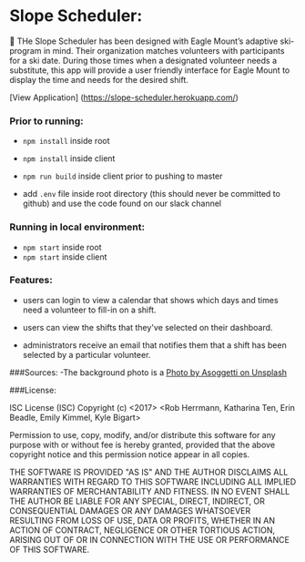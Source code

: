 # Slope Scheduler: 
:date:
THe Slope Scheduler has been designed with Eagle Mount’s adaptive ski-program in mind.  Their organization matches volunteers with participants for a ski date.  During those times when a designated volunteer needs a substitute, this app will provide a user friendly interface for Eagle Mount to display the time and needs for the desired shift. 

[View Application] (https://slope-scheduler.herokuapp.com/)

### Prior to running:

- `npm install` inside root
- `npm install` inside client

- `npm run build` inside client prior to pushing to master
- add `.env` file inside root directory (this should never be committed to github) and use the code found on our slack channel

### Running in local environment:

- `npm start` inside root
- `npm start` inside client

### Features: 

- users can login to view a calendar that shows which days and times need a volunteer to fill-in on a shift.

- users can view the shifts that they've selected on their dashboard.

- administrators receive an email that notifies them that a shift has been selected by a particular volunteer.

###Sources:
-The background photo is a [Photo by Asoggetti on Unsplash](https://images.unsplash.com/photo-1512229146678-994d3f1e31bf?auto=format&fit=crop&w=1049&q=80&ixid=dW5zcGxhc2guY29tOzs7Ozs%3D)

###License:

ISC License (ISC)
Copyright (c) <2017> <Rob Herrmann, Katharina Ten, Erin Beadle, Emily Kimmel, Kyle Bigart>

Permission to use, copy, modify, and/or distribute this software for any purpose with or without fee
is hereby granted, provided that the above copyright notice
and this permission notice appear in all copies.

THE SOFTWARE IS PROVIDED "AS IS" AND THE AUTHOR DISCLAIMS ALL WARRANTIES
WITH REGARD TO THIS SOFTWARE INCLUDING ALL IMPLIED WARRANTIES OF MERCHANTABILITY AND FITNESS.
IN NO EVENT SHALL THE AUTHOR BE LIABLE FOR ANY SPECIAL, DIRECT, INDIRECT, OR CONSEQUENTIAL DAMAGES 
OR ANY DAMAGES WHATSOEVER RESULTING FROM LOSS OF USE, DATA OR PROFITS, WHETHER IN AN ACTION OF CONTRACT,
NEGLIGENCE OR OTHER TORTIOUS ACTION, ARISING OUT OF OR IN CONNECTION
WITH THE USE OR PERFORMANCE OF THIS SOFTWARE.
